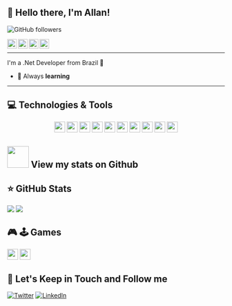## 👋 Hello there, I'm Allan! 

![GitHub followers](https://img.shields.io/github/followers/allan-freitas?style=social)

<a target="_blank" href="https://www.linkedin.com/in/allan-freitas-a43b3247/">
  <img align="left" alt="LinkdeIN" width="22px" src="https://cdn.jsdelivr.net/npm/simple-icons@v3/icons/linkedin.svg" />
</a>
<a target="_blank" href="https://api.whatsapp.com/send?phone=5511991355818">
  <img align="left" alt="Whatsapp" width="22px" src="https://cdn.jsdelivr.net/npm/simple-icons@v3/icons/whatsapp.svg" />
</a>
<a target="_blank" href="https://www.instagram.com/allan-freitas/">
  <img align="left" alt="Instagram" width="22px" src="https://cdn.jsdelivr.net/npm/simple-icons@v3/icons/instagram.svg" />
</a>
<a target="_blank" href="mailto:freitasallan@gmail.com">
  <img align="left" alt="Gmail" width="22px" src="https://cdn.jsdelivr.net/npm/simple-icons@v3/icons/gmail.svg" />
</a>
</br>

---- 

I'm a .Net Developer from Brazil 💚

* 💫 Always **learning**

----

## 💻 Technologies & Tools

<p align="center">

<img src="https://img.shields.io/badge/javascript-%23F7DF1E.svg?&style=for-the-badge&logo=javascript&logoColor=black" height="25"/>
<img src="https://img.shields.io/badge/typescript%20-%23007ACC.svg?&style=for-the-badge&logo=typescript&logoColor=white" height="25"/>
<img src="https://img.shields.io/badge/angular%20-%23DD0031.svg?&style=for-the-badge&logo=angular&logoColor=white" height="25"/>
<img src="https://img.shields.io/badge/bootstrap%20-%23563D7C.svg?&style=for-the-badge&logo=bootstrap&logoColor=white" height="25"/>
<img src="https://img.shields.io/badge/-npm-CB3837?style=flat-square&logo=npm" height="25"/>
<img src="https://img.shields.io/badge/-GitHub-181717?style=flat-square&logo=github" height="25"/>
<img src="https://img.shields.io/badge/MongoDB-%234ea94b.svg?&style=for-the-badge&logo=mongodb&logoColor=white" height="25"/>
<img src="https://img.shields.io/badge/dotnet-net%23239120.svg?color=5C2D91&style=for-the-badge&logo=.net&logoColor=white" height="25"/>
<img src="https://img.shields.io/badge/c%23%20-%23239120.svg?&style=for-the-badge&logo=c-sharp&logoColor=white" height="25"/>
<img src="https://img.shields.io/badge/Microsoft_SQL_Server-CC2927?style=for-the-badge&logo=microsoft-sql-server&logoColor=white" height="25"/>


</p>

## <img src="https://media.giphy.com/media/VgCDAzcKvsR6OM0uWg/giphy.gif" width="50"> View my stats on Github 
   
## ⭐ GitHub Stats

<p align = "left">
  <img src = "https://github-readme-stats.vercel.app/api?username=allan-freitas&show_icons=true&theme=tokyonight&line_height=27">
  <img src = "https://github-readme-stats.vercel.app/api/top-langs/?username=allan-freitas&hide=css,java,html&theme=tokyonight">
</p>

## 🎮 🕹 Games

<p align = "left">
  <img src="https://img.shields.io/badge/Xbox-107C10?style=for-the-badge&logo=xbox&logoColor=white" height="25">
  <img src="https://img.shields.io/badge/Steam-000000?style=for-the-badge&logo=steam&logoColor=white" height="25">
</p>

## 🎯 Let's Keep in Touch and Follow me 

[![Twitter](https://img.shields.io/badge/twitter-%231DA1F2.svg?&style=for-the-badge&logo=twitter&logoColor=white)](https://twitter.com/Allansud)
[![LinkedIn](https://img.shields.io/badge/linkedin-%230077B5.svg?&style=for-the-badge&logo=linkedin&logoColor=white)](https://www.linkedin.com/in/allan-freitas-a43b3247/)


